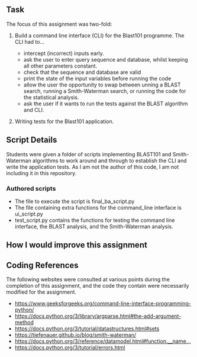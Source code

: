 ## Task
The focus of this assignment was two-fold:
1. Build a command line interface (CLI) for the Blast101 programme. The CLI had to...
   - intercept (incorrect) inputs early.
   - ask the user to enter query sequence and database, whilst keeping all other parameters constant.
   - check that the sequence and database are valid
   - print the state of the input variables before running the code
   - allow the user the opportunity to swap between unning a BLAST search, running a Smith-Waterman search, or running the code for the statistical analysis.
   - ask the user if it wants to run the tests against the BLAST algorithm and CLI.

2. Writing tests for the Blast101 application.

## Script Details
Students were given a folder of scripts implementing BLAST101 and Smith-Waterman algorithms to work around and through to establish the CLI and write the application tests. As I am not the author of this code, I am not including it in this repository.

### Authored scripts
- The file to execute the script is final_ba_script.py
- The file containing extra functions for the command_line interface is ui_script.py
- test_script.py contains the functions for testing the command line interface, the BLAST analysis, and the Smith-Waterman analysis. 

## How I would improve this assignment

## Coding References
The following websites were consulted at various points during the completion of this assignment, and the code they contain were necessarily modified for the assignment. 
- https://www.geeksforgeeks.org/command-line-interface-programming-python/
- https://docs.python.org/3/library/argparse.html#the-add-argument-method
- https://docs.python.org/3/tutorial/datastructures.html#sets
- https://tiefenauer.github.io/blog/smith-waterman/
- https://docs.python.org/3/reference/datamodel.html#function.__name__
- https://docs.python.org/3/tutorial/errors.html
